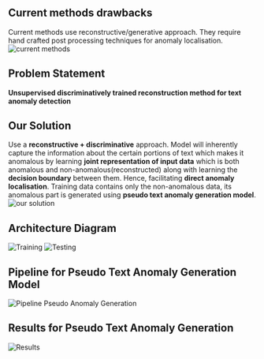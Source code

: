 ## Current methods drawbacks
Current methods use reconstructive/generative approach. They require hand crafted post processing techniques for anomaly localisation.
![current methods](https://github.com/kalbishnoi/Unsupervised-text-anomaly-detection/assets/140685270/7b9c8a35-da2a-4402-acc0-082dc13e463e)
## Problem Statement
**Unsupervised discriminatively trained reconstruction method for text anomaly detection**
## Our Solution
Use a **reconstructive + discriminative** approach. 
Model will inherently capture the information about the certain portions of text which makes it anomalous by learning **joint representation of input data** which is both anomalous and non-anomalous(reconstructed) along with learning the **decision boundary** between them. 
Hence, facilitating **direct anomaly localisation**.
Training data contains only the non-anomalous data, its anomalous part is generated using **pseudo text anomaly generation model**.
![our solution](https://github.com/kalbishnoi/Unsupervised-text-anomaly-detection/assets/140685270/85296d5a-a3cb-40bf-93d0-b64cd7be87f1)
## Architecture Diagram
![Training](https://github.com/kalbishnoi/Unsupervised-text-anomaly-detection/assets/140685270/fe891fea-fceb-4028-be4c-6d5e9b16fe45)
![Testing](https://github.com/kalbishnoi/Unsupervised-text-anomaly-detection/assets/140685270/8b8f5f01-bd08-4e27-8f76-1f442a133767)
## Pipeline for Pseudo Text Anomaly Generation Model
![Pipeline Pseudo Anomaly Generation](https://github.com/kalbishnoi/Unsupervised-text-anomaly-detection/assets/140685270/6b5081f0-500b-4138-88b5-f69e9771225e)
## Results for Pseudo Text Anomaly Generation
![Results](https://github.com/kalbishnoi/Unsupervised-text-anomaly-detection/assets/140685270/da610ca4-5089-4301-b874-fd8ad23eed31)
